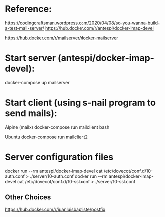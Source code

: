 # Reference: 
https://codingcraftsman.wordpress.com/2020/04/08/so-you-wanna-build-a-test-mail-server/
https://hub.docker.com/r/antespi/docker-imap-devel

https://hub.docker.com/r/mailserver/docker-mailserver

# Start server (antespi/docker-imap-devel):
docker-compose up mailserver



# Start client (using s-nail program to send mails):
Alpine (mailx)
docker-compose run mailclient bash

Ubuntu
docker-compose run mailclient2




# Server configuration files
docker run --rm antespi/docker-imap-devel cat /etc/dovecot/conf.d/10-auth.conf > ./server/10-auth.conf
docker run --rm antespi/docker-imap-devel cat /etc/dovecot/conf.d/10-ssl.conf > ./server/10-ssl.conf



## Other Choices
https://hub.docker.com/r/juanluisbaptiste/postfix
